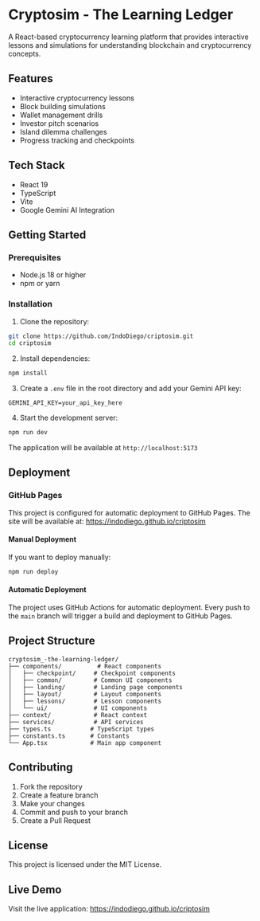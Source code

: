 # Cryptosim - The Learning Ledger

A React-based cryptocurrency learning platform that provides interactive lessons and simulations for understanding blockchain and cryptocurrency concepts.

## Features

- Interactive cryptocurrency lessons
- Block building simulations
- Wallet management drills
- Investor pitch scenarios
- Island dilemma challenges
- Progress tracking and checkpoints

## Tech Stack

- React 19
- TypeScript
- Vite
- Google Gemini AI Integration

## Getting Started

### Prerequisites

- Node.js 18 or higher
- npm or yarn

### Installation

1. Clone the repository:
```bash
git clone https://github.com/IndoDiego/criptosim.git
cd criptosim
```

2. Install dependencies:
```bash
npm install
```

3. Create a `.env` file in the root directory and add your Gemini API key:
```
GEMINI_API_KEY=your_api_key_here
```

4. Start the development server:
```bash
npm run dev
```

The application will be available at `http://localhost:5173`

## Deployment

### GitHub Pages

This project is configured for automatic deployment to GitHub Pages. The site will be available at: https://indodiego.github.io/criptosim

#### Manual Deployment

If you want to deploy manually:

```bash
npm run deploy
```

#### Automatic Deployment

The project uses GitHub Actions for automatic deployment. Every push to the `main` branch will trigger a build and deployment to GitHub Pages.

## Project Structure

```
cryptosim_-the-learning-ledger/
├── components/          # React components
│   ├── checkpoint/     # Checkpoint components
│   ├── common/         # Common UI components
│   ├── landing/        # Landing page components
│   ├── layout/         # Layout components
│   ├── lessons/        # Lesson components
│   └── ui/             # UI components
├── context/            # React context
├── services/           # API services
├── types.ts           # TypeScript types
├── constants.ts       # Constants
└── App.tsx            # Main app component
```

## Contributing

1. Fork the repository
2. Create a feature branch
3. Make your changes
4. Commit and push to your branch
5. Create a Pull Request

## License

This project is licensed under the MIT License.

## Live Demo

Visit the live application: https://indodiego.github.io/criptosim

<!-- Trigger workflow redeploy -->
